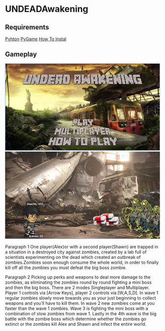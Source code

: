 # UNDEADAwakening

<h2> Requirements</h2>
<a href="https://www.python.org/downloads/">Pyhton</a>
<a href="https://www.lfd.uci.edu/~gohlke/pythonlibs/#pygame">PyGame</a>
<a href="https://www.youtube.com/watch?v=_GikMdhAhv0&t=49s">How To Instal</a>
<h2> Gameplay</h2>
<img src="https://github.com/assassinlife2003/UNDEADAwakening/blob/master/startscreen.png">
<img src="https://github.com/assassinlife2003/UNDEADAwakening/blob/master/Level%201.png">
<P>
  Paragraph 1
  One player(Alex)or with a second player(Shawn) are trapped in a situation in a destroyed city against zombies, created by a lab full of scientists experimenting on the dead which created an outbreak of zombies.Zombies soon enough consume the whole world, in order to finally kill off all the zombies you must defeat the big boss zombie. 
  </p>
  <p>
  Paragraph 2
  Picking up perks and weapons to deal more damage to the zombies, as eliminating the zombies round by round fighting a mini boss and then the big boss. There are 2 modes Singleplayer and Multiplayer. Player 1 controls via [Arrow Keys], player 2 controls via [W,A,S,D]. In wave 1 regular zombies slowly move towards you as your just beginning to collect weapons and you’ll have to kill them.  In wave 2 new zombies come at you faster than the wave 1 zombies. Wave 3 is fighting the mini boss with a combination of slow zombies from wave 1.  Lastly in the 4th wave is the big battle with the zombie boss which determine whether the zombies go extinct or the zombies kill Alex and Shawn and infect the entire world.
  </p>
